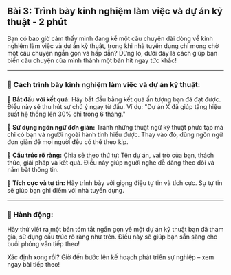 ## Bài 3: Trình bày kinh nghiệm làm việc và dự án kỹ thuật - 2 phút

Bạn có bao giờ cảm thấy mình đang kể một câu chuyện dài dòng về kinh nghiệm làm việc và dự án kỹ thuật, trong khi nhà tuyển dụng chỉ mong chờ một câu chuyện ngắn gọn và hấp dẫn? Đừng lo, dưới đây là cách giúp bạn biến câu chuyện của mình thành một bản hit ngay tức khắc!

---

### 📌 Cách trình bày kinh nghiệm làm việc và dự án kỹ thuật:

**🔹 Bắt đầu với kết quả:**
Hãy bắt đầu bằng kết quả ấn tượng bạn đã đạt được. Điều này sẽ thu hút sự chú ý ngay từ đầu. Ví dụ: "Dự án X đã giúp tăng hiệu suất hệ thống lên 30% chỉ trong 6 tháng."

**🔹 Sử dụng ngôn ngữ đơn giản:**
Tránh những thuật ngữ kỹ thuật phức tạp mà chỉ có bạn và người ngoài hành tinh hiểu được. Thay vào đó, dùng ngôn ngữ đơn giản để mọi người đều có thể theo kịp.

**🔹 Cấu trúc rõ ràng:**
Chia sẻ theo thứ tự: Tên dự án, vai trò của bạn, thách thức, giải pháp và kết quả. Điều này giúp người nghe dễ dàng theo dõi và nắm bắt thông tin.

**🔹 Tích cực và tự tin:**
Hãy trình bày với giọng điệu tự tin và tích cực. Sự tự tin sẽ giúp bạn ghi điểm với nhà tuyển dụng.

---

### 🚀 Hành động:

Hãy thử viết ra một bản tóm tắt ngắn gọn về một dự án kỹ thuật bạn đã tham gia, sử dụng cấu trúc rõ ràng như trên. Điều này sẽ giúp bạn sẵn sàng cho buổi phỏng vấn tiếp theo!

Xác định xong rồi? Giờ đến bước lên kế hoạch phát triển sự nghiệp – xem ngay bài tiếp theo!